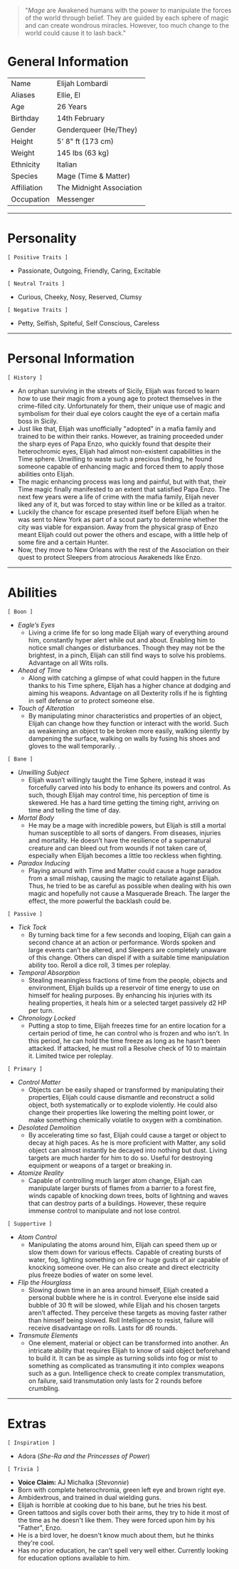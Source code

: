 > "*Mage* are Awakened humans with the power to manipulate the forces of the world through belief. They are guided by each sphere of magic and can create wondrous miracles. However, too much change to the world could cause it to lash back."

# General Information

|             |                          |
| ----------- | ------------------------ |
| Name        | Elijah Lombardi          |
| Aliases     | Ellie, El                |
| Age         | 26 Years                 |
| Birthday    | 14th February            |
| Gender      | Genderqueer (He/They)    |
| Height      | 5' 8" ft (173 cm)        |
| Weight      | 145 lbs (63 kg)          |
| Ethnicity   | Italian                  |
| Species     | Mage (Time & Matter)     |
| Affiliation | The Midnight Association |
| Occupation  | Messenger                |

---
# Personality

`[ Positive Traits ]` 
- Passionate, Outgoing, Friendly, Caring, Excitable

`[ Neutral Traits ]`
- Curious, Cheeky, Nosy, Reserved, Clumsy

`[ Negative Traits ]`
- Petty, Selfish, Spiteful, Self Conscious, Careless

---
# Personal Information

`[ History ]`
- An orphan surviving in the streets of Sicily, Elijah was forced to learn how to use their magic from a young age to protect themselves in the crime-filled city. Unfortunately for them, their unique use of magic and symbolism for their dual eye colors caught the eye of a certain mafia boss in Sicily. 
- Just like that, Elijah was unofficially "adopted" in a mafia family and trained to be within their ranks. However, as training proceeded under the sharp eyes of Papa Enzo, who quickly found that despite their heterochromic eyes, Elijah had almost non-existent capabilities in the Time sphere. Unwilling to waste such a precious finding, he found someone capable of enhancing magic and forced them to apply those abilities onto Elijah.
- The magic enhancing process was long and painful, but with that, their Time magic finally manifested to an extent that satisfied Papa Enzo. The next few years were a life of crime with the mafia family, Elijah never liked any of it, but was forced to stay within line or be killed as a traitor. 
- Luckily the chance for escape presented itself before Elijah when he was sent to New York as part of a scout party to determine whether the city was viable for expansion. Away from the physical grasp of Enzo meant Elijah could out power the others and escape, with a little help of some fire and a certain Hunter. 
- Now, they move to New Orleans with the rest of the Association on their quest to protect Sleepers from atrocious Awakeneds like Enzo.

---
# Abilities

`[ Boon ]`
- *Eagle’s Eyes*
	- Living a crime life for so long made Elijah wary of everything around him, constantly hyper alert while out and about. Enabling him to notice small changes or disturbances. Though they may not be the brightest, in a pinch, Elijah can still find ways to solve his problems. Advantage on all Wits rolls.
- *Ahead of Time*
	- Along with catching a glimpse of what could happen in the future thanks to his Time sphere, Elijah has a higher chance at dodging and aiming his weapons. Advantage on all Dexterity rolls if he is fighting in self defense or to protect someone else.
- *Touch of Alteration*
	- By manipulating minor characteristics and properties of an object, Elijah can change how they function or interact with the world. Such as weakening an object to be broken more easily, walking silently by dampening the surface, walking on walls by fusing his shoes and gloves to the wall temporarily. .

`[ Bane ]`
- *Unwilling Subject*
	- Elijah wasn’t willingly taught the Time Sphere, instead it was forcefully carved into his body to enhance its powers and control. As such, though Elijah may control time, his perception of time is skewered. He has a hard time getting the timing right, arriving on time and telling the time of day. 
- *Mortal Body*
	- He may be a mage with incredible powers, but Elijah is still a mortal human susceptible to all sorts of dangers. From diseases, injuries and mortality. He doesn’t have the resilience of a supernatural creature and can bleed out from wounds if not taken care of, especially when Elijah becomes a little too reckless when fighting. 
- *Paradox Inducing*
	- Playing around with Time and Matter could cause a huge paradox from a small mishap, causing the magic to retaliate against Elijah. Thus, he tried to be as careful as possible when dealing with his own magic and hopefully not cause a Masquerade Breach. The larger the effect, the more powerful the backlash could be. 

`[ Passive ]`
- *Tick Tock*
	- By turning back time for a few seconds and looping, Elijah can gain a second chance at an action or performance. Words spoken and large events can’t be altered, and Sleepers are completely unaware of this change. Others can dispel if with a suitable time manipulation ability too. Reroll a dice roll, 3 times per roleplay.
- *Temporal Absorption*
	- Stealing meaningless fractions of time from the people, objects and environment, Elijah builds up a reservoir of time energy to use on himself for healing purposes. By enhancing his injuries with its healing properties, it heals him or a selected target passively d2 HP per turn.
- *Chronology Locked* 
	- Putting a stop to time, Elijah freezes time for an entire location for a certain period of time, he can control who is frozen and who isn't. In this period, he can hold the time freeze as long as he hasn’t been attacked. If attacked, he must roll a Resolve check of 10 to maintain it. Limited twice per roleplay.

`[ Primary ]`
- *Control Matter*
	- Objects can be easily shaped or transformed by manipulating their properties, Elijah could cause dismantle and reconstruct a solid object, both systematically or to explode violently. He could also change their properties like lowering the melting point lower, or make something chemically volatile to oxygen with a combination. 
- *Desolated Demolition*
	- By accelerating time so fast, Elijah could cause a target or object to decay at high paces. As he is more proficient with Matter, any solid object can almost instantly be decayed into nothing but dust. Living targets are much harder for him to do so. Useful for destroying equipment or weapons of a target or breaking in. 
- *Atomize Reality*
	- Capable of controlling much larger atom change, Elijah can manipulate larger bursts of flames from a barrier to a forest fire, winds capable of knocking down trees, bolts of lightning and waves that can destroy parts of a buildings. However, these require immense control to manipulate and not lose control. 

`[ Supportive ]`
- *Atom Control*
	- Manipulating the atoms around him, Elijah can speed them up or slow them down for various effects. Capable of creating bursts of water, fog, lighting something on fire or huge gusts of air capable of knocking someone over. He can also create and direct electricity plus freeze bodies of water on some level.
- *Flip the Hourglass*
	- Slowing down time in an area around himself, Elijah created a personal bubble where he is in control. Everyone else inside said bubble of 30 ft will be slowed, while Elijah and his chosen targets aren’t affected. They perceive these targets as moving faster rather than himself being slowed. Roll Intelligence to resist, failure will receive disadvantage on rolls. Lasts for d6 rounds. 
- *Transmute Elements*
	- One element, material or object can be transformed into another. An intricate ability that requires Elijah to know of said object beforehand to build it. It can be as simple as turning solids into fog or mist to something as complicated as transmuting it into complex weapons such as a gun. Intelligence check to create complex transmutation, on failure, said transmutation only lasts for 2 rounds before crumbling. 

---
# Extras

`[ Inspiration ]`
- Adora (*She-Ra and the Princesses of Power*)

`[ Trivia ]`
- **Voice Claim:** AJ Michalka (*Stevonnie*)
- Born with complete heterochromia, green left eye and brown right eye. 
- Ambidextrous, and trained in dual wielding guns. 
- Elijah is horrible at cooking due to his bane, but he tries his best. 
- Green tattoos and sigils cover both their arms, they try to hide it most of the time as he doesn't like them. They were forced upon him by his "Father", Enzo. 
- He is a bird lover, he doesn't know much about them, but he thinks they're cool. 
- Has no prior education, he can't spell very well either. Currently looking for education options available to him. 
